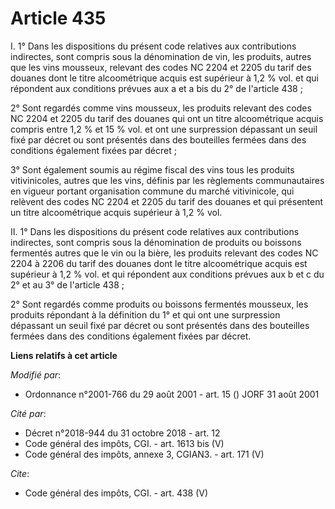 # Article 435

I. 1° Dans les dispositions du présent code relatives aux contributions indirectes, sont compris sous la dénomination de vin,
les produits, autres que les vins mousseux, relevant des codes NC 2204 et 2205 du tarif des douanes dont le titre
alcoométrique acquis est supérieur à 1,2 % vol. et qui répondent aux conditions prévues aux a et a bis du 2° de l'article
438 ; 

2° Sont regardés comme vins mousseux, les produits relevant des codes NC 2204 et 2205 du tarif des douanes qui ont un titre
alcoométrique acquis compris entre 1,2 % et 15 % vol. et ont une surpression dépassant un seuil fixé par décret ou sont
présentés dans des bouteilles fermées dans des conditions également fixées par décret ; 

3° Sont également soumis au régime fiscal des vins tous les produits vitivinicoles, autres que les vins, définis par les
règlements communautaires en vigueur portant organisation commune du marché vitivinicole, qui relèvent des codes NC 2204 et
2205 du tarif des douanes et qui présentent un titre alcoométrique acquis supérieur à 1,2 % vol. 

II. 1° Dans les dispositions du présent code relatives aux contributions indirectes, sont compris sous la dénomination de
produits ou boissons fermentés autres que le vin ou la bière, les produits relevant des codes NC 2204 à 2206 du tarif des
douanes dont le titre alcoométrique acquis est supérieur à 1,2 % vol. et qui répondent aux conditions prévues aux b et c du
2° et au 3° de l'article 438 ; 

2° Sont regardés comme produits ou boissons fermentés mousseux, les produits répondant à la définition du 1° et qui ont une
surpression dépassant un seuil fixé par décret ou sont présentés dans des bouteilles fermées dans des conditions également
fixées par décret.

**Liens relatifs à cet article**

_Modifié par_:

  - Ordonnance n°2001-766 du 29 août 2001 - art. 15 () JORF 31 août 2001

_Cité par_:

  - Décret n°2018-944 du 31 octobre 2018 - art. 12
  - Code général des impôts, CGI. - art. 1613 bis (V)
  - Code général des impôts, annexe 3, CGIAN3. - art. 171 (V)

_Cite_:

  - Code général des impôts, CGI. - art. 438 (V)
